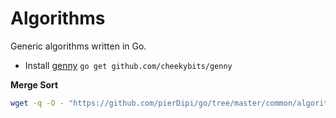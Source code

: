 # Algorithms

Generic algorithms written in Go.

- Install [genny](https://github.com/cheekybits/genny) `go get github.com/cheekybits/genny`

**Merge Sort** 

```bash
wget -q -O - "https://github.com/pierDipi/go/tree/master/common/algorithms/sort_merge.go" | genny gen "T=<YOUR_TYPE>" >> your_file_name.go
```